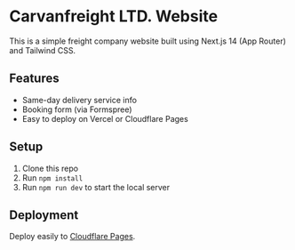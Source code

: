 # Carvanfreight LTD. Website

This is a simple freight company website built using Next.js 14 (App Router) and Tailwind CSS.

## Features

- Same-day delivery service info
- Booking form (via Formspree)
- Easy to deploy on Vercel or Cloudflare Pages

## Setup

1. Clone this repo
2. Run `npm install`
3. Run `npm run dev` to start the local server

## Deployment

Deploy easily to [Cloudflare Pages](https://pages.cloudflare.com/).